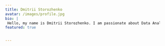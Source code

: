 ```yaml
---
title: Dmitrii Storozhenko
avatar: /images/profile.jpg
bio: |
 Hello, my name is Dmitrii Storozhenko. I am passionate about Data Analytics, R, and Business Intelligence. Here I would try to share some  ideas, analytical approaches and technologies that could be implemented with common sense to the real-world problems. 
featured: true


---
```

